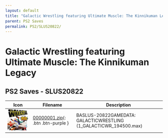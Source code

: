```yaml
---
layout: default
title: "Galactic Wrestling featuring Ultimate Muscle: The Kinnikuman Legacy"
parent: PS2 Saves
permalink: PS2/SLUS20822/
---
```

# Galactic Wrestling featuring Ultimate Muscle: The Kinnikuman Legacy

## PS2 Saves - SLUS20822

| Icon | Filename | Description |
|------|----------|-------------|
| ![Galactic Wrestling featuring Ultimate Muscle: The Kinnikuman Legacy](icon0.png) | [00000001.zip](00000001.zip){: .btn .btn-purple } | BASLUS-20822GAMEDATA: GALACTICWRESTLING (1_GALACTICWR_194500.max) |
